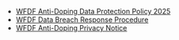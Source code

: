 - [WFDF Anti-Doping Data Protection Policy 2025](https://wfdf.sport/wp-content/uploads/2025/06/WFDF-IF-Anti-Doping-Data-Protection-Policy-2025.pdf)
- [WFDF Data Breach Response Procedure](https://wfdf.sport/wp-content/uploads/2025/06/WFDF-Data-Breach-Response-Procedure.pdf)
- [WFDF Anti-Doping Privacy Notice](https://wfdf.sport/wp-content/uploads/2025/06/WFDF-Anti-Doping-Privacy-Notice.pdf)